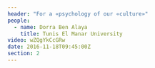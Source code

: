```yaml
---
header: "For a «psychology of our «culture»"
people:
  - name: Dorra Ben Alaya
    title: Tunis El Manar University
video: wZQgYkCcGRw
date: 2016-11-18T09:45:00Z
section: 2
---
```

